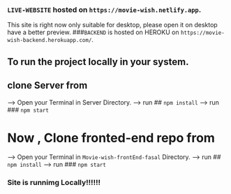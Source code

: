 ### `LIVE-WEBSITE` hosted on `https://movie-wish.netlify.app`.
This site is right now only suitable  for desktop, please open it on desktop have a better preview.
###`BACKEND` is hosted on HEROKU on `https://movie-wish-backend.herokuapp.com/`.


## To run the project locally in your system.
## clone Server from ` `
--> Open your Terminal in Server Directory.
--> run ## `npm install`
--> run ### `npm start`

# Now , Clone fronted-end repo from ` `
--> Open your Terminal in `Movie-wish-frontEnd-fasal` Directory.
--> run ## `npm install`
--> run ### `npm start`

### Site is runnimg Locally!!!!!!

